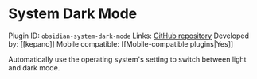 # System Dark Mode

Plugin ID: `obsidian-system-dark-mode`
Links: [GitHub repository](https://github.com/kepano/obsidian-system-dark-mode)
Developed by: [[kepano]]
Mobile compatible: [[Mobile-compatible plugins|Yes]]

Automatically use the operating system's setting to switch between light and dark mode.
